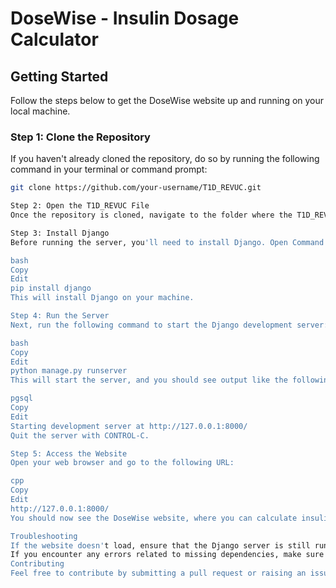 # DoseWise - Insulin Dosage Calculator

## Getting Started

Follow the steps below to get the DoseWise website up and running on your local machine.

### Step 1: Clone the Repository

If you haven't already cloned the repository, do so by running the following command in your terminal or command prompt:

```bash
git clone https://github.com/your-username/T1D_REVUC.git

Step 2: Open the T1D_REVUC File
Once the repository is cloned, navigate to the folder where the T1D_REVUC file is located. Open this file to start working with the project.

Step 3: Install Django
Before running the server, you'll need to install Django. Open Command Prompt (or your terminal) and run the following command:

bash
Copy
Edit
pip install django
This will install Django on your machine.

Step 4: Run the Server
Next, run the following command to start the Django development server:

bash
Copy
Edit
python manage.py runserver
This will start the server, and you should see output like the following:

pgsql
Copy
Edit
Starting development server at http://127.0.0.1:8000/
Quit the server with CONTROL-C.

Step 5: Access the Website
Open your web browser and go to the following URL:

cpp
Copy
Edit
http://127.0.0.1:8000/
You should now see the DoseWise website, where you can calculate insulin dosages based on food intake.

Troubleshooting
If the website doesn't load, ensure that the Django server is still running. You can restart it by running python manage.py runserver again.
If you encounter any errors related to missing dependencies, make sure you have installed all necessary packages and that you're running the correct Python version.
Contributing
Feel free to contribute by submitting a pull request or raising an issue for any bugs or improvements.
